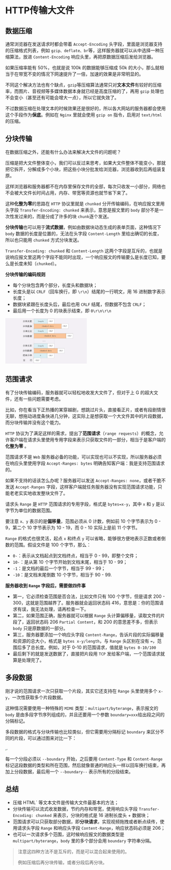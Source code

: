 # HTTP传输大文件

## 数据压缩

通常浏览器在发送请求时都会带着 `Accept-Encoding` 头字段，里面是浏览器支持的压缩格式列表，例如 `gzip、deflate、br`等，这样服务器就可以从中选择一种压缩算法，放进 `Content-Encoding` 响应头里，再把原数据压缩后发给浏览器。

如果压缩率能有 50%，也就是说 100k 的数据能够压缩成 50k 的大小，那么就相当于在带宽不变的情况下网速提升了一倍，加速的效果是非常明显的。

不同这个解决方法也有个缺点，`gzip`等压缩算法通常只对**文本文件**有较好的压缩率，而图片、音视频等多媒体数据本身就已经是高度压缩的了，再用 `gzip` 处理也不会变小（甚至还有可能会增大一点），所以它就失效了。

不过数据压缩在处理文本的时候效果还是很好的，所以各大网站的服务器都会使用这个手段作为**保底**。例如在 `Nginx` 里就会使用 `gzip on` 指令，启用对 `text/html` 的压缩。



## 分块传输

在数据压缩之外，还能有什么办法来解决大文件的问题呢？

压缩是把大文件整体变小，我们可以反过来思考，如果大文件整体不能变小，那就把它拆开，分解成多个小块，把这些小块分批发给浏览器，浏览器收到后再组装复原。

这样浏览器和服务器都不在内存里保存文件的全部，每次只收发一小部分，网络也不会被大文件长时间占用，内存、带宽等资源也就节省下来了。

这种**化整为零**的思路在 `HTTP` 协议里就是 `chunked` 分开传输编码，在响应报文里用头字段 `Transfer-Encoding: chunked` 来表示，意思是报文里的 `body` 部分不是一次性发过来的，而是分成了许多的块 `chunk`逐个发送。

**分块传输**也可以用于**流式数据**，例如由数据块动态生成的表单页面，这种情况下 `body` 数据的长度是位置的，无法在头字段 `Content-Length` 里给出确切的长度，所以也只能用 `chunked` 方式分块发送。

`Transfer-Encoding: chunked` 和 `Content-Length` 这两个字段是互斥的，也就是说响应报文里这两个字段不能同时出现，一个响应报文的传输要么是长度已知，要么是长度未知（`chunked`）。



**分块传输的编码规则**

- 每个分块包含两个部分，长度头和数据块；
- 长度头是以 `CRLF`（回车换行，即 `\r\n`）结尾的一行明文，用 16 进制数字表示长度；
- 数据块紧跟在长度头后，最后也用 `CRLF` 结尾，但数据不包含 `CRLF`；
- 最后用一个长度为 0 的块表示结束，即 `0\r\n\r\n`

<img src=".\assets\10.png" alt="10" style="zoom:25%;" />



## 范围请求

有了分块传输编码，服务器就可以轻松地收发大文件了，但对于上 G 的超大文件，还有一些问题需要考虑。

比如，你在看当下正热播的某穿越剧，想跳过片头，直接看正片，或者有段剧情很无聊，想拖动进度条快进几分钟，这实际上是想获取一个大文件其中的片段数据，而分块传输并没有这个能力。

`HTTP` 协议为了满足这样的需求，提出了**范围请求**（`range requests`）的概念，允许客户端在请求头里使用专用字段来表示只获取文件的一部分，相当于是客户端的**化整为零** 。

范围请求不是 `Web` 服务器必备的功能，可以实现也可以不实现，所以服务器必须在响应头里使用字段 `Accept-Ranges: bytes` 明确告知客户端：我是支持范围请求的。

如果不支持的话该怎么办呢？服务器可以发送 `Accept-Ranges: none`，或者干脆不发送 `Accept-Ranges` 字段，这样客户端就任务服务器没有实现范围请求功能，只能老老实实地收发整块文件了。

请求头 `Range` 是 `HTTP` 范围请求的专用字段，格式是 `bytes=x-y`，其中 `x` 和 `y` 是以字节为单位的数据范围。

要注意 `x、y` 表示的是**偏移量**，范围必须从 0 计数，例如前 10 个字节表示为 0 - 9，第二个 10 字节表示为 10 - 19，而 0 - 10 实际上是前 11 个字节。

`Range` 的格式也很灵活，起点 `x` 和终点 `y` 可以省略，能够很方便地表示正数或者倒数的范围。假设文件是 100 个字节，那么：

- `0-`：表示从文档起点到文档终点，相当于 0 - 99，即整个文件；
- `10-`：是从第 10 个字节开始到文档末尾，相当于 10 - 99；
- `-1`：是文档的最后一个字节，相当于 99 - 99；
- `-10`：是文档末尾倒数 10 个字节，相当于 90 - 99.

**服务器收到 `Range` 字段后，需要做四件事**

- 第一，它必须检查范围是否合法，比如文件只有 100 个字节，但是请求 200 - 300，这就是范围越界了。服务器就会返回状态码 416，意思是：你的范围请求有误，我无法处理，请再检查一下。
- 第二，如果范围正确，服务器就可以根据 `Range` 头计算偏移量，读取文件的片段了，返回状态码 206 `Partial Content`，和 200 的意思差不多，但表示 `body` 只是原数据的一部分。
- 第三，服务器要添加一个响应头字段 `Content-Range`，告诉片段的实际偏移量和资源的总大小，格式是 `bytes x-y/length`，与 `Range` 头区别在没有 `=`，范围后多了总长度。例如，对于 0-10 的范围请求，值就是 `bytes 0-10/100`
- 最后剩下的就是发送数据了，直接把片段用 `TCP` 发给客户端，一个范围请求就算是处理完了。



## 多段数据

刚才说的范围请求一次只获取一个片段，其实它还支持在 `Range` 头里使用多个 `x-y`，一次性获取多个片段数据。

这种情况需要使用一种特殊的 `MIME` 类型：`multipart/byterange`，表示报文的 `body` 是由多段字节序列组成的，并且还要用一个参数 `boundary=xxx`给出段之间的分隔标记。

多段数据的格式与分块传输也比较类似，但它需要用分隔标记 `boundary` 来区分不同的片段，可以通过图来对比一下：

<img src="F:\github\文章网站\blog\src\docs\网络\assets\11.png" alt="11" style="zoom: 25%;" />

每一个分段必须以 `--boundary` 开始，之后要用 `Content-Type` 和 `Content-Range` 标记这段数据的类型和所在范围，然后就像普通的响应头一样以回车换行结束，再加上分段数据，最后用一个 `--boundary--` 表示所有的分段结束。



## 总结

- 压缩 HTML` 等文本文件是传输大文件最基本的方法；
- 分块传输可以流式收发数据，节约内存和带宽，使用响应头字段 `Transfer-Encoding: chunked` 来表示，分块的格式是 16 进制长度头 + 数据块；
- 范围请求可以只获取部分数据，即**分块请求**，实现视频拖拽或者断点续传，使用请求头字段 `Range` 和响应头字段 `Content-Range`，响应状态码必须是 206；
- 也可以一次请求多个范围，这时候响应报文的数据类型是 `multipart/byterange`，`body` 里的多个部分会用 `boundary` 字符串分隔。

> 注意这四种方法不是互斥的，而是可以混合起来使用的。
>
> 例如压缩后再分块传输，或者分段后再分块。





































